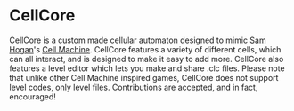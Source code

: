 # CellCore

CellCore is a custom made cellular automaton designed to mimic [Sam Hogan](https://www.youtube.com/channel/UCORkUj9eaM2aDJM1VYyDDTA)'s [Cell Machine](https://samhogan.itch.io/cell-machine).
CellCore features a variety of different cells, which can all interact, and is designed to make it easy to add more.
CellCore also features a level editor which lets you make and share .clc files.
Please note that unlike other Cell Machine inspired games, CellCore does not support level codes, only level files.
Contributions are accepted, and in fact, encouraged!

